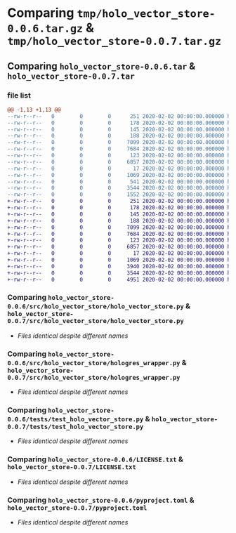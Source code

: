 # Comparing `tmp/holo_vector_store-0.0.6.tar.gz` & `tmp/holo_vector_store-0.0.7.tar.gz`

## Comparing `holo_vector_store-0.0.6.tar` & `holo_vector_store-0.0.7.tar`

### file list

```diff
@@ -1,13 +1,13 @@
--rw-r--r--   0        0        0      251 2020-02-02 00:00:00.000000 holo_vector_store-0.0.6/Develop.md
--rw-r--r--   0        0        0      178 2020-02-02 00:00:00.000000 holo_vector_store-0.0.6/env.sh
--rw-r--r--   0        0        0      145 2020-02-02 00:00:00.000000 holo_vector_store-0.0.6/src/holo_vector_store/__about__.py
--rw-r--r--   0        0        0      188 2020-02-02 00:00:00.000000 holo_vector_store-0.0.6/src/holo_vector_store/__init__.py
--rw-r--r--   0        0        0     7099 2020-02-02 00:00:00.000000 holo_vector_store-0.0.6/src/holo_vector_store/holo_vector_store.py
--rw-r--r--   0        0        0     7684 2020-02-02 00:00:00.000000 holo_vector_store-0.0.6/src/holo_vector_store/hologres_wrapper.py
--rw-r--r--   0        0        0      123 2020-02-02 00:00:00.000000 holo_vector_store-0.0.6/tests/__init__.py
--rw-r--r--   0        0        0     6857 2020-02-02 00:00:00.000000 holo_vector_store-0.0.6/tests/test_holo_vector_store.py
--rw-r--r--   0        0        0       17 2020-02-02 00:00:00.000000 holo_vector_store-0.0.6/.gitignore
--rw-r--r--   0        0        0     1069 2020-02-02 00:00:00.000000 holo_vector_store-0.0.6/LICENSE.txt
--rw-r--r--   0        0        0      541 2020-02-02 00:00:00.000000 holo_vector_store-0.0.6/README.md
--rw-r--r--   0        0        0     3544 2020-02-02 00:00:00.000000 holo_vector_store-0.0.6/pyproject.toml
--rw-r--r--   0        0        0     1552 2020-02-02 00:00:00.000000 holo_vector_store-0.0.6/PKG-INFO
+-rw-r--r--   0        0        0      251 2020-02-02 00:00:00.000000 holo_vector_store-0.0.7/Develop.md
+-rw-r--r--   0        0        0      178 2020-02-02 00:00:00.000000 holo_vector_store-0.0.7/env.sh
+-rw-r--r--   0        0        0      145 2020-02-02 00:00:00.000000 holo_vector_store-0.0.7/src/holo_vector_store/__about__.py
+-rw-r--r--   0        0        0      188 2020-02-02 00:00:00.000000 holo_vector_store-0.0.7/src/holo_vector_store/__init__.py
+-rw-r--r--   0        0        0     7099 2020-02-02 00:00:00.000000 holo_vector_store-0.0.7/src/holo_vector_store/holo_vector_store.py
+-rw-r--r--   0        0        0     7684 2020-02-02 00:00:00.000000 holo_vector_store-0.0.7/src/holo_vector_store/hologres_wrapper.py
+-rw-r--r--   0        0        0      123 2020-02-02 00:00:00.000000 holo_vector_store-0.0.7/tests/__init__.py
+-rw-r--r--   0        0        0     6857 2020-02-02 00:00:00.000000 holo_vector_store-0.0.7/tests/test_holo_vector_store.py
+-rw-r--r--   0        0        0       17 2020-02-02 00:00:00.000000 holo_vector_store-0.0.7/.gitignore
+-rw-r--r--   0        0        0     1069 2020-02-02 00:00:00.000000 holo_vector_store-0.0.7/LICENSE.txt
+-rw-r--r--   0        0        0     3940 2020-02-02 00:00:00.000000 holo_vector_store-0.0.7/README.md
+-rw-r--r--   0        0        0     3544 2020-02-02 00:00:00.000000 holo_vector_store-0.0.7/pyproject.toml
+-rw-r--r--   0        0        0     4951 2020-02-02 00:00:00.000000 holo_vector_store-0.0.7/PKG-INFO
```

### Comparing `holo_vector_store-0.0.6/src/holo_vector_store/holo_vector_store.py` & `holo_vector_store-0.0.7/src/holo_vector_store/holo_vector_store.py`

 * *Files identical despite different names*

### Comparing `holo_vector_store-0.0.6/src/holo_vector_store/hologres_wrapper.py` & `holo_vector_store-0.0.7/src/holo_vector_store/hologres_wrapper.py`

 * *Files identical despite different names*

### Comparing `holo_vector_store-0.0.6/tests/test_holo_vector_store.py` & `holo_vector_store-0.0.7/tests/test_holo_vector_store.py`

 * *Files identical despite different names*

### Comparing `holo_vector_store-0.0.6/LICENSE.txt` & `holo_vector_store-0.0.7/LICENSE.txt`

 * *Files identical despite different names*

### Comparing `holo_vector_store-0.0.6/pyproject.toml` & `holo_vector_store-0.0.7/pyproject.toml`

 * *Files identical despite different names*

